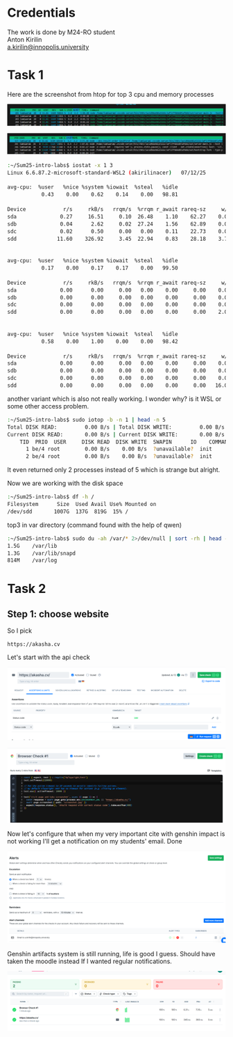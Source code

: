 # Credentials

The work is done by M24-RO student  
Anton Kirilin  
a.kirilin@innopolis.university 

# Task 1

Here are the screenshot from htop for top 3 cpu and memory processes

![alt text](memorylab8.png)

![alt text](cpulab8.png)

```sh
:~/Sum25-intro-labs$ iostat -x 1 3
Linux 6.6.87.2-microsoft-standard-WSL2 (akirilinacer)   07/12/25        _x86_64_        (12 CPU)

avg-cpu:  %user   %nice %system %iowait  %steal   %idle
           0.43    0.00    0.62    0.14    0.00   98.81

Device            r/s     rkB/s   rrqm/s  %rrqm r_await rareq-sz     w/s     wkB/s   wrqm/s  %wrqm w_await wareq-sz     d/s     dkB/s   drqm/s  %drqm d_await dareq-sz     f/s f_await  aqu-sz  %util
sda              0.27     16.51     0.10  26.48    1.10    62.27    0.00      0.00     0.00   0.00    0.00     0.00    0.00      0.00     0.00   0.00    0.00     0.00    0.00    0.00    0.00   0.02
sdb              0.04      2.62     0.02  27.24    1.56    62.89    0.00      0.00     0.00   0.00    0.00     0.00    0.00      0.00     0.00   0.00    0.00     0.00    0.00    0.00    0.00   0.01
sdc              0.02      0.50     0.00   0.00    0.11    22.73    0.00      0.00     0.00   0.00    3.50     2.00    0.00      0.00     0.00   0.00    0.00     0.00    0.00    5.00    0.00   0.00
sdd             11.60    326.92     3.45  22.94    0.83    28.18    3.72    267.31    10.73  74.26   11.03    71.87    0.78    946.70     0.05   5.57    0.37  1206.60    1.28    1.46    0.05   1.20


avg-cpu:  %user   %nice %system %iowait  %steal   %idle
           0.17    0.00    0.17    0.17    0.00   99.50

Device            r/s     rkB/s   rrqm/s  %rrqm r_await rareq-sz     w/s     wkB/s   wrqm/s  %wrqm w_await wareq-sz     d/s     dkB/s   drqm/s  %drqm d_await dareq-sz     f/s f_await  aqu-sz  %util
sda              0.00      0.00     0.00   0.00    0.00     0.00    0.00      0.00     0.00   0.00    0.00     0.00    0.00      0.00     0.00   0.00    0.00     0.00    0.00    0.00    0.00   0.00
sdb              0.00      0.00     0.00   0.00    0.00     0.00    0.00      0.00     0.00   0.00    0.00     0.00    0.00      0.00     0.00   0.00    0.00     0.00    0.00    0.00    0.00   0.00
sdc              0.00      0.00     0.00   0.00    0.00     0.00    0.00      0.00     0.00   0.00    0.00     0.00    0.00      0.00     0.00   0.00    0.00     0.00    0.00    0.00    0.00   0.00
sdd              0.00      0.00     0.00   0.00    0.00     0.00    2.00     12.00     1.00  33.33    4.50     6.00    0.00      0.00     0.00   0.00    0.00     0.00    2.00    1.50    0.01   1.20


avg-cpu:  %user   %nice %system %iowait  %steal   %idle
           0.58    0.00    1.00    0.00    0.00   98.42

Device            r/s     rkB/s   rrqm/s  %rrqm r_await rareq-sz     w/s     wkB/s   wrqm/s  %wrqm w_await wareq-sz     d/s     dkB/s   drqm/s  %drqm d_await dareq-sz     f/s f_await  aqu-sz  %util
sda              0.00      0.00     0.00   0.00    0.00     0.00    0.00      0.00     0.00   0.00    0.00     0.00    0.00      0.00     0.00   0.00    0.00     0.00    0.00    0.00    0.00   0.00
sdb              0.00      0.00     0.00   0.00    0.00     0.00    0.00      0.00     0.00   0.00    0.00     0.00    0.00      0.00     0.00   0.00    0.00     0.00    0.00    0.00    0.00   0.00
sdc              0.00      0.00     0.00   0.00    0.00     0.00    0.00      0.00     0.00   0.00    0.00     0.00    0.00      0.00     0.00   0.00    0.00     0.00    0.00    0.00    0.00   0.00
sdd              0.00      0.00     0.00   0.00    0.00     0.00   16.00     68.00     1.00   5.88    7.00     4.25    0.00      0.00     0.00   0.00    0.00     0.00    0.00    0.00    0.11   0.40
```

another variant which is also not really working. I wonder why? is it WSL or some other access problem.

```sh
:~/Sum25-intro-labs$ sudo iotop -b -n 1 | head -n 5
Total DISK READ:         0.00 B/s | Total DISK WRITE:         0.00 B/s
Current DISK READ:       0.00 B/s | Current DISK WRITE:       0.00 B/s
    TID  PRIO  USER     DISK READ  DISK WRITE  SWAPIN      IO    COMMAND
      1 be/4 root        0.00 B/s    0.00 B/s  ?unavailable?  init
      2 be/4 root        0.00 B/s    0.00 B/s  ?unavailable?  init
```  

It even returned only 2 processes instead of 5 which is strange but alright.  


Now we are working with the disk space  

```sh
:~/Sum25-intro-labs$ df -h /
Filesystem      Size  Used Avail Use% Mounted on
/dev/sdd       1007G  137G  819G  15% /
```  

top3 in var directory  (command found with the help of qwen)

```sh
:~/Sum25-intro-labs$ sudo du -ah /var/* 2>/dev/null | sort -rh | head -n 3
1.5G    /var/lib
1.3G    /var/lib/snapd
814M    /var/log
```  

# Task 2

## Step 1: choose website

So I pick

```
https://akasha.cv
```

Let's start with the api check  

![alt text](apilab8check.png)

![alt text](browserlab8.png)

Now let's configure that when my very important cite with genshin impact is not working I'll get a notification on my students' email. Done

![alt text](notifylab8.png)

Genshin artifacts system is still running, life is good I guess. Should have taken the moodle instead If I wanted regular notifications.  

![alt text](viewlab8.png)